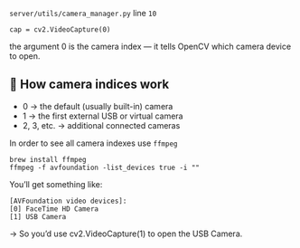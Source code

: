 `server/utils/camera_manager.py` line `10`
```
cap = cv2.VideoCapture(0)
```
the argument 0 is the camera index — it tells OpenCV which camera device to open.

## 🎥 How camera indices work
- 0 → the default (usually built-in) camera
- 1 → the first external USB or virtual camera
- 2, 3, etc. → additional connected cameras

In order to see all camera indexes use `ffmpeg`
```
brew install ffmpeg
ffmpeg -f avfoundation -list_devices true -i ""
```
You’ll get something like:
```
[AVFoundation video devices]:
[0] FaceTime HD Camera
[1] USB Camera
```
→ So you’d use cv2.VideoCapture(1) to open the USB Camera.